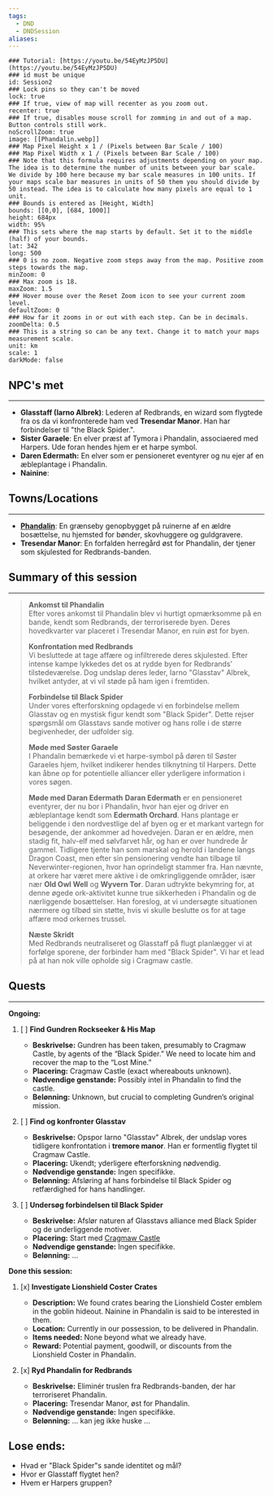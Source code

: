 ```yaml
---
tags:
  - DND
  - DNDSession
aliases:
---
```

```leaflet
### Tutorial: [https://youtu.be/54EyMzJP5DU](https://youtu.be/54EyMzJP5DU)  
### id must be unique  
id: Session2  
### Lock pins so they can't be moved  
lock: true
### If true, view of map will recenter as you zoom out.  
recenter: true  
### If true, disables mouse scroll for zomming in and out of a map. Button controls still work.  
noScrollZoom: true  
image: [[Phandalin.webp]]
### Map Pixel Height x 1 / (Pixels between Bar Scale / 100)  
### Map Pixel Width x 1 / (Pixels between Bar Scale / 100)  
### Note that this formula requires adjustments depending on your map. The idea is to determine the number of units between your bar scale. We divide by 100 here because my bar scale measures in 100 units. If your maps scale bar measures in units of 50 them you should divide by 50 instead. The idea is to calculate how many pixels are equal to 1 unit.  
### Bounds is entered as [Height, Width]  
bounds: [[0,0], [684, 1000]]
height: 684px  
width: 95%  
### This sets where the map starts by default. Set it to the middle (half) of your bounds.  
lat: 342 
long: 500
### 0 is no zoom. Negative zoom steps away from the map. Positive zoom steps towards the map.  
minZoom: 0  
### Max zoom is 18.  
maxZoom: 1.5  
### Hover mouse over the Reset Zoom icon to see your current zoom level.  
defaultZoom: 0  
### How far it zooms in or out with each step. Can be in decimals.  
zoomDelta: 0.5  
### This is a string so can be any text. Change it to match your maps measurement scale.  
unit: km  
scale: 1  
darkMode: false  
```

## NPC's met
---
- **Glasstaff (Iarno Albrek)**: Lederen af Redbrands, en wizard som flygtede fra os da vi konfronterede ham ved **Tresendar Manor**. Han har forbindelser til "the Black Spider.".
- **Sister Garaele**: En elver præst af Tymora i Phandalin, associaered med Harpers. Ude foran hendes hjem er et harpe symbol. 
- **Daren Edermath:** En  elver som er pensioneret eventyrer og nu ejer af en æbleplantage i Phandalin.
- **Nainine**: 
## Towns/Locations
---
- **[Phandalin](../World/Sword-Coast/Towns/Phandalin.md)**: En grænseby genopbygget på ruinerne af en ældre bosættelse, nu hjemsted for bønder, skovhuggere og guldgravere.
- **Tresendar Manor**: En forfalden herregård øst for Phandalin, der tjener som skjulested for Redbrands-banden.
## Summary of this session
---
> **Ankomst til Phandalin**  
> Efter vores ankomst til Phandalin blev vi hurtigt opmærksomme på en bande, kendt som Redbrands, der terroriserede byen. Deres hovedkvarter var placeret i Tresendar Manor, en ruin øst for byen.
 >
> **Konfrontation med Redbrands**  
> Vi besluttede at tage affære og infiltrerede deres skjulested. Efter intense kampe lykkedes det os at rydde byen for Redbrands' tilstedeværelse. Dog undslap deres leder, Iarno "Glasstav" Albrek, hvilket antyder, at vi vil støde på ham igen i fremtiden.
 >
> **Forbindelse til Black Spider**  
> Under vores efterforskning opdagede vi en forbindelse mellem Glasstav og en mystisk figur kendt som "Black Spider". Dette rejser spørgsmål om Glasstavs sande motiver og hans rolle i de større begivenheder, der udfolder sig.
 >
> **Møde med Søster Garaele**  
> I Phandalin bemærkede vi et harpe-symbol på døren til Søster Garaeles hjem, hvilket indikerer hendes tilknytning til Harpers. Dette kan åbne op for potentielle alliancer eller yderligere information i vores søgen.
>
> **Møde med Daran Edermath** 
> **Daran Edermath** er en pensioneret eventyrer, der nu bor i Phandalin, hvor han ejer og driver en æbleplantage kendt som **Edermath Orchard**. Hans plantage er beliggende i den nordvestlige del af byen og er et markant vartegn for besøgende, der ankommer ad hovedvejen.
> Daran er en ældre, men stadig fit, halv-elf med sølvfarvet hår, og han er over hundrede år gammel. Tidligere tjente han som marskal og herold i landene langs Dragon Coast, men efter sin pensionering vendte han tilbage til Neverwinter-regionen, hvor han oprindeligt stammer fra.
> Han nævnte, at orkere har været mere aktive i de omkringliggende områder, især nær **Old Owl Well** og **Wyvern Tor**. Daran udtrykte bekymring for, at denne øgede ork-aktivitet kunne true sikkerheden i Phandalin og de nærliggende bosættelser. Han foreslog, at vi undersøgte situationen nærmere og tilbød sin støtte, hvis vi skulle beslutte os for at tage affære mod orkernes trussel.
> 
> **Næste Skridt**  
> Med Redbrands neutraliseret og Glasstaff på flugt planlægger vi at forfølge sporene, der forbinder ham med "Black Spider". Vi har et lead på at han nok ville opholde sig i Cragmaw castle.


## Quests 
---
**Ongoing:**
 1. [ ] **Find Gundren Rockseeker & His Map** 
	 - **Beskrivelse:** Gundren has been taken, presumably to Cragmaw Castle, by agents of the “Black Spider.” We need to locate him and recover the map to the “Lost Mine.” 
	 - **Placering:** Cragmaw Castle (exact whereabouts unknown). 
	 - **Nødvendige genstande:** Possibly intel in Phandalin to find the castle. 
	 - **Belønning:** Unknown, but crucial to completing Gundren’s original mission. 

2. [ ] **Find og konfronter Glasstav**
	- **Beskrivelse:** Opspor Iarno "Glasstav" Albrek, der undslap vores tidligere konfrontation i **tremore manor**. Han er formentlig flygtet til Cragmaw Castle.
	- **Placering:** Ukendt; yderligere efterforskning nødvendig.
	- **Nødvendige genstande:** Ingen specifikke.
	- **Belønning:** Afsløring af hans forbindelse til Black Spider og retfærdighed for hans handlinger.

3. [ ] **Undersøg forbindelsen til Black Spider**
	- **Beskrivelse:** Afslør naturen af Glasstavs alliance med Black Spider og de underliggende motiver.
	- **Placering:** Start med [Cragmaw Castle](../World/Sword-Coast/PointOfInterest/Cragmaw%20Castle.md)
	- **Nødvendige genstande:** Ingen specifikke.
	- **Belønning:** ...
 

 **Done this session:**
 1. [x] **Investigate Lionshield Coster Crates** 
	 - **Description:** We found crates bearing the Lionshield Coster emblem in the goblin hideout. Nainine in Phandalin is said to be interested in them. 
	 - **Location:** Currently in our possession, to be delivered in Phandalin. 
	 - **Items needed:** None beyond what we already have. 
	 - **Reward:** Potential payment, goodwill, or discounts from the Lionshield Coster in Phandalin.
 
1. [x] **Ryd Phandalin for Redbrands**
	- **Beskrivelse:** Eliminér truslen fra Redbrands-banden, der har terroriseret Phandalin.
	- **Placering:** Tresendar Manor, øst for Phandalin.
	- **Nødvendige genstande:** Ingen specifikke.
	- **Belønning:** ... kan jeg ikke huske ...


## Lose ends:
- Hvad er "Black Spider"s sande identitet og mål?
- Hvor er Glasstaff flygtet hen?
- Hvem er Harpers gruppen?